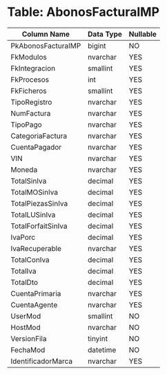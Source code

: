 # Table: AbonosFacturaIMP

| Column Name | Data Type | Nullable |
|-------------|-----------|----------|
| PkAbonosFacturaIMP | bigint | NO |
| FkModulos | nvarchar | YES |
| FkIntegracion | smallint | YES |
| FkProcesos | int | YES |
| FkFicheros | smallint | YES |
| TipoRegistro | nvarchar | YES |
| NumFactura | nvarchar | YES |
| TipoPago | nvarchar | YES |
| CategoriaFactura | nvarchar | YES |
| CuentaPagador | nvarchar | YES |
| VIN | nvarchar | YES |
| Moneda | nvarchar | YES |
| TotalSinIva | decimal | YES |
| TotalMOSinIva | decimal | YES |
| TotalPiezasSinIva | decimal | YES |
| TotalLUSinIva | decimal | YES |
| TotalForfaitSinIva | decimal | YES |
| IvaPorc | decimal | YES |
| IvaRecuperable | nvarchar | YES |
| TotalConIva | decimal | YES |
| TotalIva | decimal | YES |
| TotalDto | decimal | YES |
| CuentaPrimaria | nvarchar | YES |
| CuentaAgente | nvarchar | YES |
| UserMod | smallint | NO |
| HostMod | nvarchar | NO |
| VersionFila | tinyint | NO |
| FechaMod | datetime | NO |
| IdentificadorMarca | nvarchar | YES |
